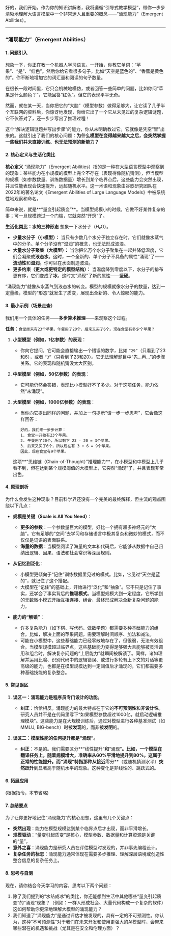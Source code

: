 好的，我们开始。作为你的知识讲解者，我将遵循“引导式教学模型”，带你一步步清晰地理解大语言模型中一个非常迷人且重要的概念——“涌现能力”（Emergent Abilities）。

---

### “涌现能力”（Emergent Abilities）

#### 1. 问题引入

想象一下，你正在教一个机器人学习语言。一开始，你教它单词：“苹果”、“是”、“红色”。然后你给它看很多句子，比如“天空是蓝色的”、“香蕉是黄色的”。你不断地增加它的词汇量和阅读的句子数量。

在很长一段时间里，它只会机械地模仿，或者回答一些简单的问题，比如你问“苹果是什么颜色？”，它能回答“红色”。但它的表现平平无奇。

然而，就在某一天，当你把它的“大脑”（模型参数）做得足够大，让它读了几乎半个互联网的资料后，你惊讶地发现，你给它出了一个它从未见过的复杂逻辑谜题，它不仅答对了，还一步步写出了推理过程！

这个“解决逻辑谜题并写出步骤”的能力，你从未明确教过它。它就像是凭空“冒”出来的。这就引出了我们的核心问题：**为什么模型在变得越来越大之后，会突然掌握一些我们并未直接训练、也无法预测的新能力？**

#### 2. 核心定义与生活化类比

**核心定义**
“涌现能力”（Emergent Abilities）指的是一种在大型语言模型中观察到的现象：某些能力在小规模的模型上完全不存在（表现得像随机猜测），但当模型的规模（如参数数量、训练数据量）增长到某个临界点后，这些能力会突然出现，并且性能表现会快速提升，远超随机水平。这一术语和现象由谷歌研究团队在2022年的著名论文《Emergent Abilities of Large Language Models》中被系统性地观察和命名。

简单来说，就是**“量变引起质变”**。当模型规模小的时候，它做不好某件复杂的事；可一旦规模跨过一个门槛，它就突然“开窍”了。

**生活化类比：水的三种形态**
想象一下水分子（H₂O）。
*   **少量水分子（小模型）：** 当只有少数几个水分子独立存在时，它们就像水蒸气中的分子。单个分子没有“湿润”的概念，也无法形成波浪。
*   **大量水分子聚集（大模型）：** 当你把亿万个水分子聚集在一起并降低温度，它们会凝聚成**液态水**。这时，一个全新的、单个分子不具备的属性“涌现”了——**流动性**和**湿润**。你可以在水面制造波浪。
*   **更多约束（更大或更特定的模型结构）：** 当温度降到零度以下，水分子的排布更有序，它们变成了**冰**。这时又“涌现”了新的属性——**坚硬**。

“涌现能力”就像从水蒸气到液态水的转变。模型的规模就像水分子的数量，达到一定量级，模型的“形态”就发生了质变，展现出全新的、令人惊叹的能力。

#### 3. 最小示例（场景走查）

我们用一个具体的任务——**多步算术推理**——来观察这个过程。

**任务**：`食堂原来有23个苹果，午餐用了20个，后来又买了6个。现在食堂有多少个苹果？`

1.  **小型模型（例如，1亿参数）的表现**：
    *   你向它提问，它可能会直接输出一个错误的数字，比如 `“29”`（只看到了23和6），或者 `“3”`（只看到了23和20）。它无法理解题目中“先...再...”的步骤关系。它的表现和随机猜没太大区别。

2.  **中型模型（例如，50亿参数）的表现**：
    *   它可能仍然会答错，表现比小模型好不了多少。对于这项任务，能力依然“未涌现”。

3.  **大型模型（例如，1000亿参数）的表现**：
    *   当你向它提出同样的问题，并加上一句提示“请一步一步思考”，它会像这样回答：
        ```
        好的，我们来一步步计算：
        1. 食堂一开始有23个苹果。
        2. 午餐用了20个，所以剩下 23 - 20 = 3个苹果。
        3. 后来又买了6个，所以现在有 3 + 6 = 9个苹果。
        因此，现在食堂有9个苹果。
        ```
    这项**“思维链（Chain-of-Thought）”推理能力**，在小模型和中模型上几乎看不到，但在达到某个规模阈值的大模型上，它突然“涌现”了，并且表现非常出色。

#### 4. 原理剖析

为什么会发生这种现象？目前科学界还没有一个完美的最终解释，但主流的观点围绕以下几点：

*   **规模是关键（Scale is All You Need）**：
    *   **更多的参数**：一个参数量巨大的模型，好比一个拥有超多神经元的“大脑”。它有足够的“空间”去学习和存储语言中极其复杂和微妙的模式，而不仅仅是词语的表面联系。
    *   **海量的数据**：当模型阅读了海量的文本和代码后，它能够从数据中自己归纳出逻辑、因果、语法和社会常识等深层规则。

*   **从记忆到泛化**：
    *   小模型更倾向于“记住”训练数据里见过的模式。比如，它见过“天空是蓝的”，就记住了这个搭配。
    *   大模型在“记住”的基础上，开始进行“泛化”和“抽象”。它不只是记住了事实，还学会了事实背后的**推理模式**。当模型规模大到一定程度，它所学到的无数微小模式开始互相连接、组合，最终形成解决全新复杂问题的能力。

*   **能力的“解锁”**：
    *   许多复杂能力（如下棋、写代码、做数学题）都需要多种基础能力的组合。比如，解决上面的苹果问题，需要理解时间顺序、加法和减法。
    *   可能在小模型中，这些基础能力已经零散地存在了，但很弱，无法有效组合。当模型规模超过临界点，这些基础能力变得足够强大且能够被灵活调用和组合时，解决复杂问题的“上层能力”就瞬间被解锁了。同样，诸如理解并运用比喻、识别代码中的逻辑错误、或进行多轮有上下文的对话等更高级的能力，也都是在模型规模达到一定阈值后才涌现的，它们都需要多种基础技能的复杂整合。

#### 5. 常见误区

1.  **误区一：涌现能力是程序员专门设计的功能。**
    *   **纠正**：恰恰相反。涌现能力的最大特点在于它的**不可预测性**和**非设计性**。研究人员并不是在代码里写下“如果模型参数超过1000亿，就启动逻辑推理模块”。这些能力是在大规模训练后，通过对模型进行各种基准测试（如MMLU, BIG-bench）时被**发现**的，而非被**发明**的。

2.  **误区二：模型性能的任何提升都是“涌现”。**
    *   **纠正**：不是的。我们需要区分**“线性提升”**和**“涌现”**。比如，一个模型在翻译任务上，随着规模增大，准确率从60%平滑地提升到80%，这属于正常的性能提升。而“涌现”特指那种从接近**零分**（或随机猜测水平）**突然跃升**到显著高于随机水平的现象。这种变化是非线性的、跳跃式的。

#### 6. 拓展应用

(根据指令，本节省略)

#### 7. 总结要点

为了让你更好地记住“涌现能力”的核心思想，这里有几个关键点：

*   **突然出现**：能力在模型规模达到某个临界点后才出现，而非平滑增长。
*   **规模驱动**：“量变引起质变”是核心，模型参数、数据量和计算资源是关键的“量”。
*   **意外之喜**：涌现能力是研究人员在评估模型时发现的，并非事先编程设计。
*   **复杂任务的标志**：涌现能力通常体现在需要多步推理、理解深层语境或创造性整合信息的复杂任务上。

#### 8. 思考与自测

现在，请你结合今天学习的内容，思考以下两个问题：

1.  除了我们提到的“水结成冰”的类比，你还能想到生活中其他哪些“量变引起质变”的“涌现”现象？（例如：一群人形成社会、大量代码构成一个复杂的软件）这如何帮助你更深地理解大模型的涌现能力？
2.  我们知道了“涌现能力”是通过评估才被发现的，具有一定的不可预测性。你认为，这种“不可预测性”对于我们在未来开发和使用更强大的AI模型时，会带来哪些潜在的机遇和挑战（尤其是在安全和伦理方面）？